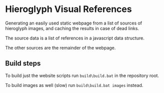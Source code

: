 # Hieroglyph Visual References

Generating an easily used static webpage from a list of sources of hieroglyph images, and caching the results in case of dead links.

The source data is a list of references in a javascript data structure.

The other sources are the remainder of the webpage.

## Build steps

To build just the website scripts run `build\build.bat` in the repository root.

To build images as well (slow) run `build\build.bat images` instead.
